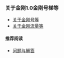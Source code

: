 ### 关于金刚1.0金刚号梯等

- [关于金刚号等](https://a2zitpro.github.io/web/列表-金刚号及相关问题)
- [关于金刚流量等](https://a2zitpro.github.io/web/列表-流量及相关问题)

#### 推荐阅读
- [ 问题与解答 ](https://a2zitpro.github.io/web/列表-问题与解答)
